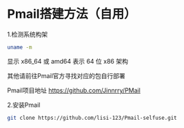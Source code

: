 # Pmail搭建方法（自用）

1.检测系统构架

```bash
uname -m

```

显示 x86_64 或 amd64 表示 64 位 x86 架构

其他请前往Pmail官方寻找对应的包自行部署

Pmail项目地址 https://github.com/Jinnrry/PMail

2.安装Pmail

```bash
git clone https://github.com/lisi-123/Pmail-selfuse.git

```




```bash
